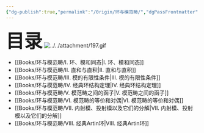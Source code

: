 ```yaml
---
{"dg-publish":true,"permalink":"/0rigin/环与模范畴/","dgPassFrontmatter":true,"created":"2024-07-05T15:51:56.576+08:00","updated":"2024-08-06T20:03:34.117+08:00"}
---
```


<font size="7"> **目录**</font> 
![../../attachment/197.gif](/img/user/attachment/197.gif)
+ [[Books/环与模范畴/Ⅰ. 环、模和同态\|Ⅰ. 环、模和同态]]
+ [[Books/环与模范畴/Ⅱ. 直和与直积\|Ⅱ. 直和与直积]]
+ [[Books/环与模范畴/Ⅲ. 模的有限性条件\|Ⅲ. 模的有限性条件]]
+ [[Books/环与模范畴/Ⅳ. 经典环结构定理\|Ⅳ. 经典环结构定理]]
+ [[Books/环与模范畴/Ⅴ. 模范畴之间的函子\|Ⅴ. 模范畴之间的函子]]
+ [[Books/环与模范畴/Ⅵ. 模范畴的等价和对偶\|Ⅵ. 模范畴的等价和对偶]]
+ [[Books/环与模范畴/Ⅶ. 内射模、投射模以及它们的分解\|Ⅶ. 内射模、投射模以及它们的分解]]
+ [[Books/环与模范畴/Ⅷ. 经典Artin环\|Ⅷ. 经典Artin环]]

